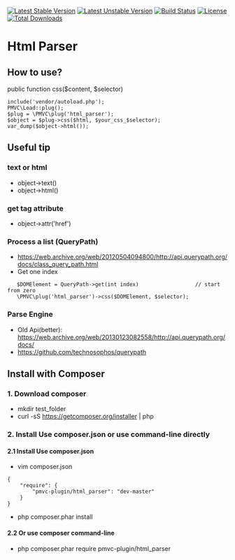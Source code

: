 [![Latest Stable Version](https://poser.pugx.org/pmvc-plugin/html_parser/v/stable)](https://packagist.org/packages/pmvc-plugin/html_parser) 
[![Latest Unstable Version](https://poser.pugx.org/pmvc-plugin/html_parser/v/unstable)](https://packagist.org/packages/pmvc-plugin/html_parser) 
[![Build Status](https://travis-ci.org/pmvc-plugin/html_parser.svg?branch=master)](https://travis-ci.org/pmvc-plugin/html_parser)
[![License](https://poser.pugx.org/pmvc-plugin/html_parser/license)](https://packagist.org/packages/pmvc-plugin/html_parser)
[![Total Downloads](https://poser.pugx.org/pmvc-plugin/html_parser/downloads)](https://packagist.org/packages/pmvc-plugin/html_parser) 

Html Parser 
===============

## How to use?
 public function css($content, $selector)

```
include('vendor/autoload.php');
PMVC\Load::plug();
$plug = \PMVC\plug('html_parser');
$object = $plug->css($html, $your_css_$selector);
var_dump($object->html());
```

## Useful tip

### text or html
* object->text()
* object->html()

### get tag attribute
* object->attr('href')

### Process a list (QueryPath)
* https://web.archive.org/web/20120504094800/http://api.querypath.org/docs/class_query_path.html
* Get one index
```
   $DOMElement = QueryPath->get(int index)                  // start from zero
   \PMVC\plug('html_parser')->css($DOMElement, $selector);
```

### Parse Engine
   * Old Api(better): https://web.archive.org/web/20130123082558/http://api.querypath.org/docs/
   * https://github.com/technosophos/querypath

## Install with Composer
### 1. Download composer
   * mkdir test_folder
   * curl -sS https://getcomposer.org/installer | php

### 2. Install Use composer.json or use command-line directly
#### 2.1 Install Use composer.json
   * vim composer.json
```
{
    "require": {
        "pmvc-plugin/html_parser": "dev-master"
    }
}
```
   * php composer.phar install

#### 2.2 Or use composer command-line
   * php composer.phar require pmvc-plugin/html_parser


